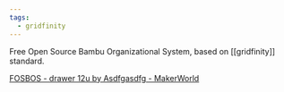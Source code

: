```yaml
---
tags:
  - gridfinity
---
```



Free Open Source Bambu Organizational System, based on [[gridfinity]] standard.

[FOSBOS - drawer 12u by Asdfgasdfg - MakerWorld](https://makerworld.com/zh/models/51009#profileId-52891)







